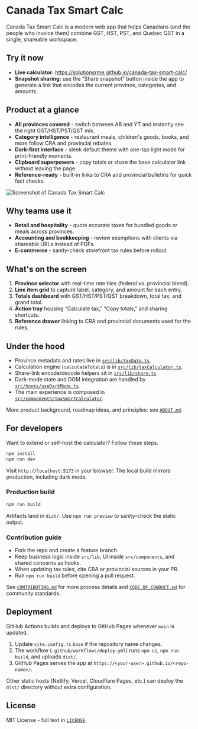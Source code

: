 # Canada Tax Smart Calc

Canada Tax Smart Calc is a modern web app that helps Canadians (and the people who invoice them) combine GST, HST, PST, and Quebec QST in a single, shareable workspace.

## Try it now
- **Live calculator:** https://solutionsrme.github.io/canada-tax-smart-calc/
- **Snapshot sharing:** use the “Share snapshot” button inside the app to generate a link that encodes the current province, categories, and amounts.

## Product at a glance
- **All provinces covered** - switch between AB and YT and instantly see the right GST/HST/PST/QST mix.
- **Category intelligence** - restaurant meals, children's goods, books, and more follow CRA and provincial rebates.
- **Dark-first interface** - sleek default theme with one-tap light mode for print-friendly moments.
- **Clipboard superpowers** - copy totals or share the base calculator link without leaving the page.
- **Reference-ready** - built-in links to CRA and provincial bulletins for quick fact checks.

![Screenshot of Canada Tax Smart Calc](docs/screenshot-placeholder.png)

## Why teams use it
- **Retail and hospitality** - quote accurate taxes for bundled goods or meals across provinces.
- **Accounting and bookkeeping** - review exemptions with clients via shareable URLs instead of PDFs.
- **E-commerce** - sanity-check storefront tax rules before rollout.

## What's on the screen
1. **Province selector** with real-time rate tiles (federal vs. provincial blend).
2. **Line item grid** to capture label, category, and amount for each entry.
3. **Totals dashboard** with GST/HST/PST/QST breakdown, total tax, and grand total.
4. **Action tray** housing “Calculate tax,” “Copy totals,” and sharing shortcuts.
5. **Reference drawer** linking to CRA and provincial documents used for the rules.

## Under the hood
- Province metadata and rates live in [`src/lib/taxData.ts`](src/lib/taxData.ts).
- Calculation engine (`calculateTotals`) is in [`src/lib/taxCalculator.ts`](src/lib/taxCalculator.ts).
- Share-link encode/decode helpers sit in [`src/lib/share.ts`](src/lib/share.ts).
- Dark-mode state and DOM integration are handled by [`src/hooks/useDarkMode.ts`](src/hooks/useDarkMode.ts).
- The main experience is composed in [`src/components/TaxSmartCalculator`](src/components/TaxSmartCalculator).

More product background, roadmap ideas, and principles: see [`ABOUT.md`](ABOUT.md).

## For developers
Want to extend or self-host the calculator? Follow these steps.

```bash
npm install
npm run dev
```
Visit `http://localhost:5173` in your browser. The local build mirrors production, including dark mode.

### Production build
```bash
npm run build
```
Artifacts land in `dist/`. Use `npm run preview` to sanity-check the static output.

### Contribution guide
- Fork the repo and create a feature branch.
- Keep business logic inside `src/lib`, UI inside `src/components`, and shared concerns as hooks.
- When updating tax rules, cite CRA or provincial sources in your PR.
- Run `npm run build` before opening a pull request.

See [`CONTRIBUTING.md`](CONTRIBUTING.md) for more process details and [`CODE_OF_CONDUCT.md`](CODE_OF_CONDUCT.md) for community standards.

## Deployment
GitHub Actions builds and deploys to GitHub Pages whenever `main` is updated.

1. Update `vite.config.ts` `base` if the repository name changes.
2. The workflow (`.github/workflows/deploy.yml`) runs `npm ci`, `npm run build`, and uploads `dist/`.
3. GitHub Pages serves the app at `https://<your-user>.github.io/<repo-name>/`.

Other static hosts (Netlify, Vercel, Cloudflare Pages, etc.) can deploy the `dist/` directory without extra configuration.

## License
MIT License - full text in [`LICENSE`](LICENSE).
